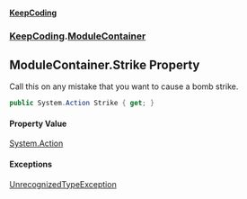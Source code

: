 #### [KeepCoding](index.md 'index')
### [KeepCoding](KeepCoding.md 'KeepCoding').[ModuleContainer](KeepCoding_ModuleContainer.md 'KeepCoding.ModuleContainer')
## ModuleContainer.Strike Property
Call this on any mistake that you want to cause a bomb strike.  
```csharp
public System.Action Strike { get; }
```
#### Property Value
[System.Action](https://docs.microsoft.com/en-us/dotnet/api/System.Action 'System.Action')
#### Exceptions
[UnrecognizedTypeException](KeepCoding_Internal_UnrecognizedTypeException.md 'KeepCoding.Internal.UnrecognizedTypeException')  
